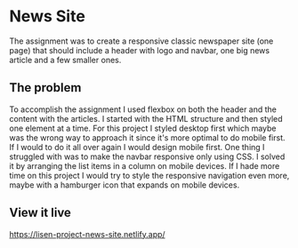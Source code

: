 # News Site

The assignment was to create a responsive classic newspaper site (one page) that should include a header with logo and navbar, one big news article and a few smaller ones.

## The problem

To accomplish the assignment I used flexbox on both the header and the content with the articles. I started with the HTML structure and then styled one element at a time. For this project I styled desktop first which maybe was the wrong way to approach it since it's more optimal to do mobile first. If I would to do it all over again I would design mobile first. One thing I struggled with was to make the navbar responsive only using CSS. I solved it by arranging the list items in a column on mobile devices. If I hade more time on this project I would try to style the responsive navigation even more, maybe with a hamburger icon that expands on mobile devices. 

## View it live

https://lisen-project-news-site.netlify.app/